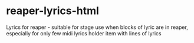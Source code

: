 # reaper-lyrics-html
Lyrics for reaper - suitable for stage use when blocks of lyric are in reaper, especially for only few midi lyrics holder item with lines of lyrics
